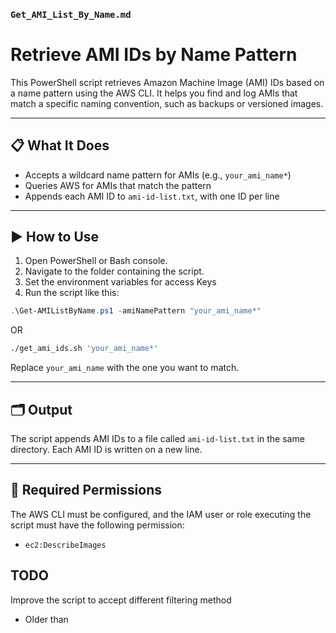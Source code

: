 ### `Get_AMI_List_By_Name.md`

# Retrieve AMI IDs by Name Pattern

This PowerShell script retrieves Amazon Machine Image (AMI) IDs based on a name pattern using the AWS CLI. It helps you find and log AMIs that match a specific naming convention, such as backups or versioned images.

---

## 📋 What It Does

- Accepts a wildcard name pattern for AMIs (e.g., `your_ami_name*`)
- Queries AWS for AMIs that match the pattern
- Appends each AMI ID to `ami-id-list.txt`, with one ID per line

---

## ▶️ How to Use

1. Open PowerShell or Bash console.
2. Navigate to the folder containing the script.
3. Set the environment variables for access Keys
4. Run the script like this:

```powershell
.\Get-AMIListByName.ps1 -amiNamePattern "your_ami_name*"
```

OR

```bash
./get_ami_ids.sh 'your_ami_name*'
```

Replace `your_ami_name` with the one you want to match.

---

## 🗂 Output

The script appends AMI IDs to a file called `ami-id-list.txt` in the same directory. 
Each AMI ID is written on a new line.

---

## 🔐 Required Permissions

The AWS CLI must be configured, and the IAM user or role executing the script must have the following permission:

- `ec2:DescribeImages`

## TODO

Improve the script to accept different filtering method

- Older than 